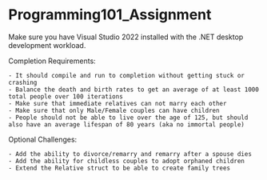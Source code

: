 # Programming101_Assignment

Make sure you have Visual Studio 2022 installed with the .NET desktop development workload.

Completion Requirements:

	- It should compile and run to completion without getting stuck or crashing
	- Balance the death and birth rates to get an average of at least 1000 total people over 100 iterations
	- Make sure that immediate relatives can not marry each other
	- Make sure that only Male/Female couples can have children
	- People should not be able to live over the age of 125, but should also have an average lifespan of 80 years (aka no immortal people)

Optional Challenges:

	- Add the ability to divorce/remarry and remarry after a spouse dies
	- Add the ability for childless couples to adopt orphaned children
	- Extend the Relative struct to be able to create family trees
